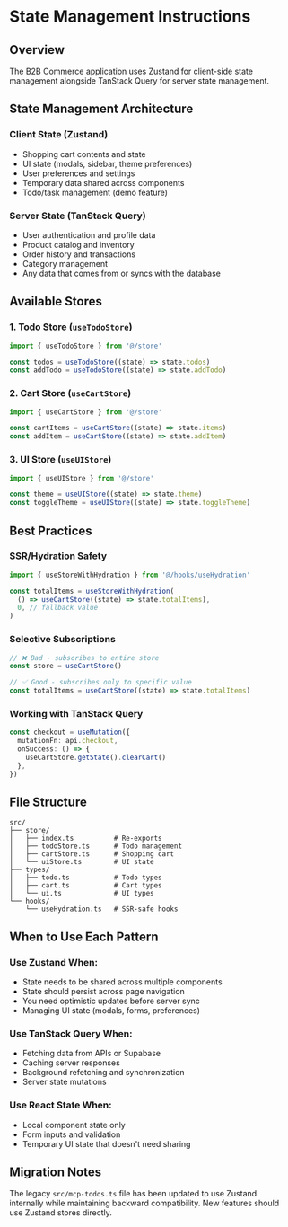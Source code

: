 # State Management Instructions

## Overview

The B2B Commerce application uses Zustand for client-side state management alongside TanStack Query for server state management.

## State Management Architecture

### Client State (Zustand)

- Shopping cart contents and state
- UI state (modals, sidebar, theme preferences)
- User preferences and settings
- Temporary data shared across components
- Todo/task management (demo feature)

### Server State (TanStack Query)

- User authentication and profile data
- Product catalog and inventory
- Order history and transactions
- Category management
- Any data that comes from or syncs with the database

## Available Stores

### 1. Todo Store (`useTodoStore`)

```typescript
import { useTodoStore } from '@/store'

const todos = useTodoStore((state) => state.todos)
const addTodo = useTodoStore((state) => state.addTodo)
```

### 2. Cart Store (`useCartStore`)

```typescript
import { useCartStore } from '@/store'

const cartItems = useCartStore((state) => state.items)
const addItem = useCartStore((state) => state.addItem)
```

### 3. UI Store (`useUIStore`)

```typescript
import { useUIStore } from '@/store'

const theme = useUIStore((state) => state.theme)
const toggleTheme = useUIStore((state) => state.toggleTheme)
```

## Best Practices

### SSR/Hydration Safety

```typescript
import { useStoreWithHydration } from '@/hooks/useHydration'

const totalItems = useStoreWithHydration(
  () => useCartStore((state) => state.totalItems),
  0, // fallback value
)
```

### Selective Subscriptions

```typescript
// ❌ Bad - subscribes to entire store
const store = useCartStore()

// ✅ Good - subscribes only to specific value
const totalItems = useCartStore((state) => state.totalItems)
```

### Working with TanStack Query

```typescript
const checkout = useMutation({
  mutationFn: api.checkout,
  onSuccess: () => {
    useCartStore.getState().clearCart()
  },
})
```

## File Structure

```
src/
├── store/
│   ├── index.ts          # Re-exports
│   ├── todoStore.ts      # Todo management
│   ├── cartStore.ts      # Shopping cart
│   └── uiStore.ts        # UI state
├── types/
│   ├── todo.ts           # Todo types
│   ├── cart.ts           # Cart types
│   └── ui.ts             # UI types
└── hooks/
    └── useHydration.ts   # SSR-safe hooks
```

## When to Use Each Pattern

### Use Zustand When:

- State needs to be shared across multiple components
- State should persist across page navigation
- You need optimistic updates before server sync
- Managing UI state (modals, forms, preferences)

### Use TanStack Query When:

- Fetching data from APIs or Supabase
- Caching server responses
- Background refetching and synchronization
- Server state mutations

### Use React State When:

- Local component state only
- Form inputs and validation
- Temporary UI state that doesn't need sharing

## Migration Notes

The legacy `src/mcp-todos.ts` file has been updated to use Zustand internally while maintaining backward compatibility. New features should use Zustand stores directly.
